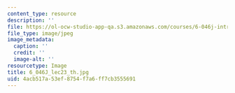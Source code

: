 ```yaml
---
content_type: resource
description: ''
file: https://ol-ocw-studio-app-qa.s3.amazonaws.com/courses/6-046j-introduction-to-algorithms-sma-5503-fall-2005/4acb517a53ef8754f7a6ff7cb3555691_6_046J_lec23_th.jpg
file_type: image/jpeg
image_metadata:
  caption: ''
  credit: ''
  image-alt: ''
resourcetype: Image
title: 6_046J_lec23_th.jpg
uid: 4acb517a-53ef-8754-f7a6-ff7cb3555691
---
```

